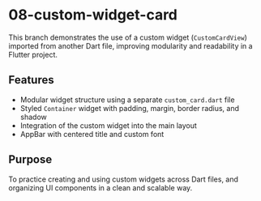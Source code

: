 # 08-custom-widget-card

This branch demonstrates the use of a custom widget (`CustomCardView`) imported from another Dart file, improving modularity and readability in a Flutter project.

## Features

- Modular widget structure using a separate `custom_card.dart` file
- Styled `Container` widget with padding, margin, border radius, and shadow
- Integration of the custom widget into the main layout
- AppBar with centered title and custom font

## Purpose

To practice creating and using custom widgets across Dart files, and organizing UI components in a clean and scalable way.

